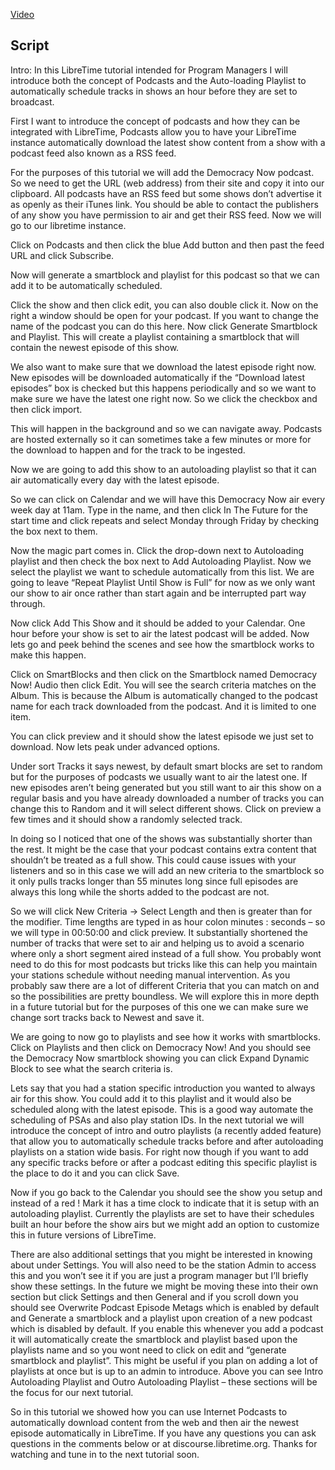 [Video](https://youtu.be/cWYMQqEHXVc)

## Script

Intro: In this LibreTime tutorial intended for Program Managers I will introduce both the concept of Podcasts and the Auto-loading Playlist to automatically schedule tracks in shows an hour before they are set to broadcast.

First I want to introduce the concept of podcasts and how they can be integrated with LibreTime, Podcasts allow you to have your LibreTime instance automatically download the latest show content from a show with a podcast feed also known as a RSS feed.

For the purposes of this tutorial we will add the Democracy Now podcast. So we need to get the URL (web address) from their site and copy it into our clipboard. All podcasts have an RSS feed but some shows don’t advertise it as openly as their iTunes link. You should be able to contact the publishers of any show you have permission to air and get their RSS feed. Now we will go to our libretime instance.

Click on Podcasts and then click the blue Add button and then past the feed URL and click Subscribe.

Now will generate a smartblock and playlist for this podcast so that we can add it to be automatically scheduled.

Click the show and then click edit, you can also double click it.
Now on the right a window should be open for your podcast. 
If you want to change the name of the podcast you can do this here.
Now click Generate Smartblock and Playlist.
This will create a playlist containing a smartblock that will contain the newest episode of this show.

We also want to make sure that we download the latest episode right now. New episodes will be downloaded automatically if the “Download latest episodes” box is checked but this happens periodically and so we want to make sure we have the latest one right now. So we click the checkbox and then click import.

This will happen in the background and so we can navigate away. Podcasts are hosted externally so it can sometimes take a few minutes or more for the download to happen and for the track to be ingested.

Now we are going to add this show to an autoloading playlist so that it can air automatically every day with the latest episode.

So we can click on Calendar and we will have this Democracy Now air every week day at 11am. Type in the name, and then click In The Future for the start time and click repeats and select Monday through Friday by checking the box next to them.

Now the magic part comes in. Click the drop-down next to Autoloading playlist and then check the box next to Add Autoloading Playlist. Now we select the playlist we want to schedule automatically from this list. We are going to leave “Repeat Playlist Until Show is Full” for now as we only want our show to air once rather than start again and be interrupted part way through. 

Now click Add This Show and it should be added to your Calendar. One hour before your show is set to air the latest podcast will be added. Now lets go and peek behind the scenes and see how the smartblock works to make this happen.

Click on SmartBlocks and then click on the Smartblock named Democracy Now! Audio 
then click Edit. You will see the search criteria matches on the Album. This is because the Album is automatically changed to the podcast name for each track downloaded from the podcast. And it is limited to one item.

You can click preview and it should show the latest episode we just set to download.
Now lets peak under advanced options.

Under sort Tracks it says newest, by default smart blocks are set to random but for the purposes of podcasts we usually want to air the latest one. If new episodes aren’t being generated but you still want to air this show on a regular basis and you have already downloaded a number of tracks you can change this to Random and it will select different shows. Click on preview a few times and it should show a randomly selected track.

In doing so I noticed that one of the shows was substantially shorter than the rest. It might be the case that your podcast contains extra content that shouldn’t be treated as a full show. This could cause issues with your listeners and so in this case we will add an new criteria to the smartblock so it only pulls tracks longer than 55 minutes long since full episodes are always this long while the shorts added to the podcast are not.

So we will click New Criteria → Select Length and then is greater than for the modifier.
Time lengths are typed in as hour colon minutes : seconds – so we will type in 00:50:00 and click preview. It substantially shortened the number of tracks that were set to air and helping us to avoid a scenario where only a short segment aired instead of a full show. You probably wont need to do this for most podcasts but tricks like this can help you maintain your stations schedule without needing manual intervention. As you probably saw there are a lot of different Criteria that you can match on and so the possibilities are pretty boundless. We will explore this in more depth in a future tutorial but for the purposes of this one we can make sure we change sort tracks back to Newest and save it.

We are going to now go to playlists and see how it works with smartblocks.
 Click on Playlists and then click on Democracy Now! And you should see the Democracy Now smartblock showing you can click Expand Dynamic Block to see what the search criteria is.

Lets say that you had a station specific introduction you wanted to always air for this show. You could add it to this playlist and it would also be scheduled along with the latest episode. This is a good way  automate the scheduling of PSAs and also play station IDs. In the next tutorial we will introduce the concept of intro and outro playlists (a recently added feature) that allow you to automatically schedule tracks before and after autoloading playlists on a station wide basis. For right now though if you want to add any specific tracks before or after a podcast editing this specific playlist is the place to do it and you can click Save.

Now if you go back to the Calendar you should see the show you setup and instead of a red ! Mark it has a time clock to indicate that it is setup with an autoloading playlist. Currently the playlists are set to have their schedules built an hour before the show airs but we might add an option to customize this in future versions of LibreTime.

There are also additional settings that you might be interested in knowing about under Settings. You will also need to be the station Admin to access this and you won’t see it if you are just a program manager but I’ll briefly show these settings. In the future we might be moving these into their own section but click Settings and then General and if you scroll down you should see Overwrite Podcast Episode Metags which is enabled by default and Generate a smartblock and a playlist upon creation of a new podcast which is disabled by default. If you enable this whenever you add a podcast it will automatically create the smartblock and playlist based upon the playlists name and so you wont need to click on edit and “generate smartblock and playlist”. This might be useful if you plan on adding a lot of playlists at once but is up to an admin to introduce. Above you can see Intro Autoloading Playlist and Outro Autoloading Playlist – these sections will be the focus for our next tutorial.

So in this tutorial we showed how you can use Internet Podcasts to automatically download content from the web and then air the newest episode automatically in LibreTime. If you have any questions you can ask questions in the comments below or at discourse.libretime.org. Thanks for watching and tune in to the next tutorial soon.